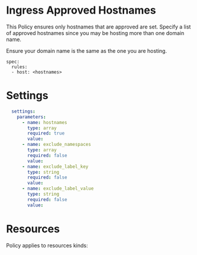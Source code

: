# Ingress Approved Hostnames

This Policy ensures only hostnames that are approved are set. Specify a list of approved hostnames since you may be hosting more than one domain name. 


Ensure your domain name is the same as the one you are hosting.
```
spec:
  rules:
  - host: <hostnames>
```


# Settings
```yaml
  settings:
    parameters:
      - name: hostnames
        type: array
        required: true
        value:
      - name: exclude_namespaces
        type: array
        required: false
        value:
      - name: exclude_label_key
        type: string
        required: false
        value:
      - name: exclude_label_value
        type: string
        required: false
        value:
```

# Resources
Policy applies to resources kinds:

